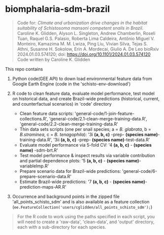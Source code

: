 # biomphalaria-sdm-brazil
> Code for: *Climate and urbanization drive changes in the habitat suitability of Schistosoma mansoni competent snails in Brazil*.
Caroline K. Glidden, Alyson L. Singleton, Andrew Chamberlin, Roseli Tuan, Raquel G.S. Palasio, Roberta Lima Caldeira, Antônio Miguel V. Monteiro, Kamazima M. M. Lwiza, Ping Liu, Vivian Silva, Tejas S. Athni, Susanne H. Sokolow, Erin A. Mordecai, Giulio A. De Leo
bioRxiv 2024.01.03.574120; doi: https://doi.org/10.1101/2024.01.03.574120
> Code written by Caroline K. Glidden
>
This repo contains
1) Python code(GEE API) to down load environmental feature data from Google Earth Engine (code in the 'schisto-env-download')
2) R code to clean feature data, evaluate model performance, test model on historical data, and create Brazil-wide predictions (historical, current, and counterfactual scenarios) in 'code' directory
   * Clean feature data scripts: 'general-code/1-join-feature-collections.R', 'general-code/2.1-clean-merge-training-data.R', 'general-code/2.2-clean-merge-training-data.R'
   * Thin data sets scripts (one per snail species; a = *B. glabrata*, b = *B.straminea*, c = *B. tenagophila*): '3i **(a, b, c)** -prep- **(species name)**-training-data.R', '3ii **(a, b, c)** -prep- **(species name)**-test-data.R'
   * Evaluate model performance via 5-fold CV: '4 **(a, b, c)** - **(species name)** -sdm-brt.R'
   * Test model performance & inspect results via variable contribution and partial dependence plots: '5 **(a, b, c)** - **(species name)**-variableImp.R'
   * Prepare scenario data for Brazil-wide predictions: 'general-code/6-prepare-scenario-data.R'
   * Estimate Brazil-wide predictions: '7 **(a, b, c)** - **(species name)**-prediction-maps-AR.R'

 3) Occurrence and background points in the zipped file 'all_points_schisto_sdm' and is also available as a feature collection (```ee.FeatureCollection('users/cglidden/all_points_schisto_sdm');```)

> For the R code to work using the paths specified in each script, you will need to create a 'raw-data', 'clean-data', and 'output' directory, each with a sub-directory for each species.
  
